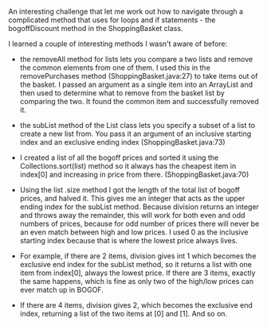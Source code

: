 An interesting challenge that let me work out how to navigate through a complicated method that uses for loops and if statements - the bogoffDiscount method in the ShoppingBasket class.

I learned a couple of interesting methods I wasn't aware of before:

* the removeAll method for lists lets you compare a two lists and remove the common elements from one of them. I used this in the removePurchases method (ShoppingBasket.java:27) to take items out of the basket. I passed an argument as a single item into an ArrayList and then used to determine what to remove from the basket list by comparing the two. It found the common item and successfully removed it.

* the subList method of the List class lets you specify a subset of a list to create a new list from. You pass it an argument of an inclusive starting index and an exclusive ending index (ShoppingBasket.java:73)
 * I created a list of all the bogoff prices and sorted it using the Collections.sort(list) method so it always has the cheapest item in index[0] and increasing in price from there. (ShoppingBasket.java:70)
 * Using the list .size method I got the length of the total list of bogoff prices, and halved it. This gives me an integer that acts as the upper ending index for the subList method. Because division returns an integer and throws away the remainder, this will work for both even and odd numbers of prices, because for odd number of prices there will never be an even match between high and low prices. I used 0 as the inclusive starting index because that is where the lowest price always lives.
 * For example, if there are 2 items, division gives int 1 which becomes the exclusive end index for the subList method, so it returns a list with one item from index[0], always the lowest price. If there are 3 items, exactly the same happens, which is fine as only two of the high/low prices can ever match up in BOGOF.
 * If there are 4 items, division gives 2, which becomes the exclusive end index, returning a list of the two items at [0] and [1]. And so on. 